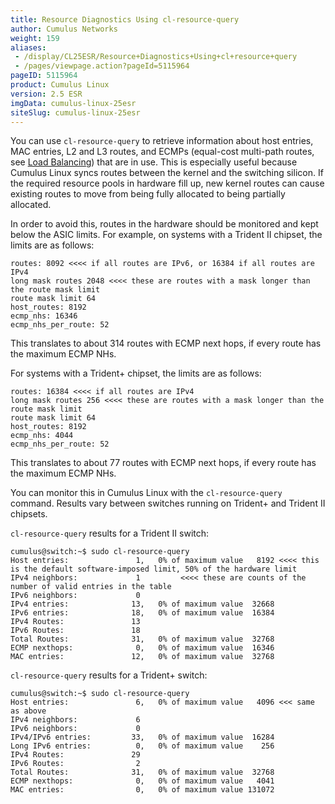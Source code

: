 ```yaml
---
title: Resource Diagnostics Using cl-resource-query
author: Cumulus Networks
weight: 159
aliases:
 - /display/CL25ESR/Resource+Diagnostics+Using+cl+resource+query
 - /pages/viewpage.action?pageId=5115964
pageID: 5115964
product: Cumulus Linux
version: 2.5 ESR
imgData: cumulus-linux-25esr
siteSlug: cumulus-linux-25esr
---
```

You can use `cl-resource-query` to retrieve information about host
entries, MAC entries, L2 and L3 routes, and ECMPs (equal-cost multi-path
routes, see [Load Balancing](/version/cumulus-linux-25esr/Layer-3-Features/Network-Topology/#load-balancing))
that are in use. This is especially useful because Cumulus Linux syncs
routes between the kernel and the switching silicon. If the required
resource pools in hardware fill up, new kernel routes can cause existing
routes to move from being fully allocated to being partially allocated.

In order to avoid this, routes in the hardware should be monitored and
kept below the ASIC limits. For example, on systems with a Trident II
chipset, the limits are as follows:

    routes: 8092 <<<< if all routes are IPv6, or 16384 if all routes are IPv4
    long mask routes 2048 <<<< these are routes with a mask longer than the route mask limit
    route mask limit 64
    host_routes: 8192
    ecmp_nhs: 16346
    ecmp_nhs_per_route: 52

This translates to about 314 routes with ECMP next hops, if every route
has the maximum ECMP NHs.

For systems with a Trident+ chipset, the limits are as follows:

    routes: 16384 <<<< if all routes are IPv4
    long mask routes 256 <<<< these are routes with a mask longer than the route mask limit
    route mask limit 64
    host_routes: 8192
    ecmp_nhs: 4044
    ecmp_nhs_per_route: 52

This translates to about 77 routes with ECMP next hops, if every route
has the maximum ECMP NHs.

You can monitor this in Cumulus Linux with the `cl-resource-query`
command. Results vary between switches running on Trident+ and Trident
II chipsets.

`cl-resource-query` results for a Trident II switch:

    cumulus@switch:~$ sudo cl-resource-query
    Host entries:               1,   0% of maximum value   8192 <<<< this is the default software-imposed limit, 50% of the hardware limit
    IPv4 neighbors:             1         <<<< these are counts of the number of valid entries in the table
    IPv6 neighbors:             0
    IPv4 entries:              13,   0% of maximum value  32668
    IPv6 entries:              18,   0% of maximum value  16384
    IPv4 Routes:               13
    IPv6 Routes:               18
    Total Routes:              31,   0% of maximum value  32768
    ECMP nexthops:              0,   0% of maximum value  16346
    MAC entries:               12,   0% of maximum value  32768

`cl-resource-query` results for a Trident+ switch:

    cumulus@switch:~$ sudo cl-resource-query
    Host entries:               6,   0% of maximum value   4096 <<< same as above
    IPv4 neighbors:             6
    IPv6 neighbors:             0
    IPv4/IPv6 entries:         33,   0% of maximum value  16284
    Long IPv6 entries:          0,   0% of maximum value    256
    IPv4 Routes:               29
    IPv6 Routes:                2
    Total Routes:              31,   0% of maximum value  32768
    ECMP nexthops:              0,   0% of maximum value   4041
    MAC entries:                0,   0% of maximum value 131072

<article id="html-search-results" class="ht-content" style="display: none;">

</article>

<footer id="ht-footer">

</footer>
